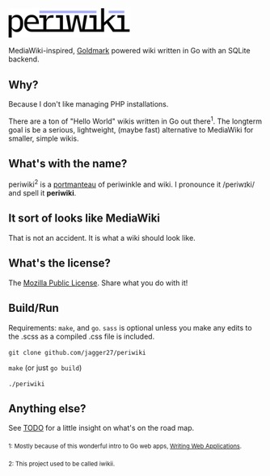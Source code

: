 <img width="240" src="static/logo.svg">


MediaWiki-inspired, [Goldmark](https://github.com/yuin/goldmark) powered wiki written in Go with an SQLite backend.

## Why?
Because I don't like managing PHP installations.

There are a ton of "Hello World" wikis written in Go out there<sup>1</sup>. The longterm goal is be a serious, lightweight, (maybe fast) alternative to MediaWiki for smaller, simple wikis.

## What's with the name?
periwiki<sup>2</sup> is a [portmanteau](https://en.wikipedia.org/wiki/Portmanteau) of periwinkle and wiki. I pronounce it /periwɪki/ and spell it **periwiki**.

## It sort of looks like MediaWiki
That is not an accident. It is what a wiki should look like.

## What's the license?
The [Mozilla Public License](LICENSE). Share what you do with it!

## Build/Run
Requirements: `make`, and `go`. `sass` is optional unless you make any edits to the .scss as a compiled .css file is included. 

`git clone github.com/jagger27/periwiki`

`make` (or just `go build`)

`./periwiki`

## Anything else?
See [TODO](TODO.md) for a little insight on what's on the road map.

<sub>1: Mostly because of this wonderful intro to Go web apps, [Writing Web Applications](https://golang.org/doc/articles/wiki/).</sub>

<sub>2: This project used to be called iwikii.</sub>